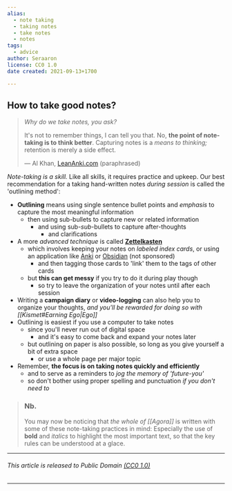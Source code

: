 ```yaml
---
alias:
  - note taking
  - taking notes
  - take notes
  - notes
tags:
  - advice
author: Seraaron
license: CC0 1.0
date created: 2021-09-13+1700

---
```


## How to take good notes?

> _Why do we take notes, you ask?_
>
> It's not to remember things, I can tell you that.
> No, **the point of note-taking is to think better**. Capturing notes is a _means to thinking;_ retention is merely a side effect.
>
> — Al Khan, [LeanAnki.com](https://leananki.com/start-here/) (paraphrased)

_Note-taking is a skill._ Like all skills, it requires practice and upkeep. Our best recommendation for a taking hand-written notes _during session_ is called the 'outlining method':

-   **Outlining** means using single sentence bullet points and _emphasis_ to capture the most meaningful information
    -   then using sub-bullets to capture new or related information
        -   and using sub-_sub_-bullets to capture after-thoughts
            -   and clarifications
-   A more _advanced technique_ is called **[Zettelkasten](https://en.wikipedia.org/wiki/Zettelkasten)**
    -   which involves keeping your notes on _labeled index cards_, or using an application like [Anki](https://apps.ankiweb.net/) or [Obsidian](https://obsidian.md/) (not sponsored)
        -   and then tagging those cards to 'link' them to the tags of other cards
    -   but **this can get messy** if you try to do it during play though
        -   so try to leave the organization of your notes until after each session
-   Writing a **campaign diary** or **video-logging** can also help you to organize your thoughts, _and you'll be rewarded for doing so with [[Kismet#Earning Ego|Ego]]_
-   Outlining is easiest if you use a computer to take notes
    -   since you'll never run out of digital space
        -   and it's easy to come back and expand your notes later
    -   but outlining on paper is also possible, so long as you give yourself a bit of extra space
        -   or use a whole page per major topic
-   Remember, **the focus is on taking notes quickly and efficiently**
    -  and to serve as a reminders to *jog the memory of 'future-you'*
    -   so don't bother using proper spelling and punctuation *if you don't need to*

> ### Nb.
> You may now be noticing that _the whole of [[Agora]]_ is written with some of these note-taking practices in mind: Especially the use of **bold** and _italics_ to highlight the most important text, so that the key rules can be understood at a glace.


---

###### This article is released to Public Domain [(CC0 1.0)](https:/creativecommons.org/publicdomain/zero/1.0/)

---